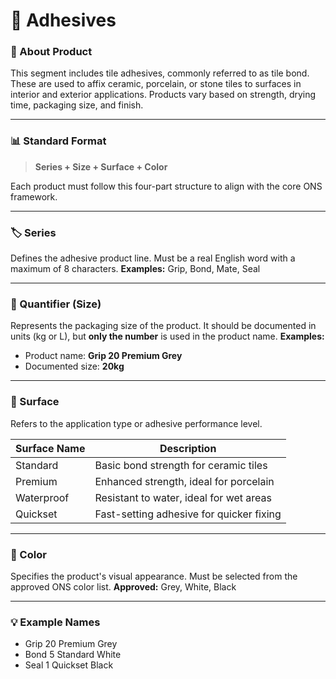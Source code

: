 # 🧴 Adhesives

### 🧩 About Product

This segment includes tile adhesives, commonly referred to as tile bond. These are used to affix ceramic, porcelain, or stone tiles to surfaces in interior and exterior applications. Products vary based on strength, drying time, packaging size, and finish.

***

### 📊 Standard Format

> **Series + Size + Surface + Color**

Each product must follow this four-part structure to align with the core ONS framework.

***

### 🏷️ **Series**

Defines the adhesive product line. Must be a real English word with a maximum of 8 characters. **Examples:** Grip, Bond, Mate, Seal

***

### 📏 Quantifier (Size)

Represents the packaging size of the product. It should be documented in units (kg or L), but **only the number** is used in the product name. **Examples:**

* Product name: **Grip 20 Premium Grey**
* Documented size: **20kg**

***

### 🧱 Surface

Refers to the application type or adhesive performance level.

| **Surface Name** | **Description**                          |
| ---------------- | ---------------------------------------- |
| Standard         | Basic bond strength for ceramic tiles    |
| Premium          | Enhanced strength, ideal for porcelain   |
| Waterproof       | Resistant to water, ideal for wet areas  |
| Quickset         | Fast-setting adhesive for quicker fixing |

***

### 🎨 Color

Specifies the product's visual appearance. Must be selected from the approved ONS color list. **Approved:** Grey, White, Black

***

### 💡 Example Names

* Grip 20 Premium Grey
* Bond 5 Standard White
* Seal 1 Quickset Black
